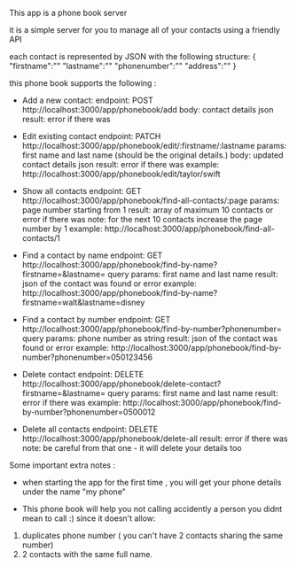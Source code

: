 This app is a phone book server

it is a simple server for you to manage all of your contacts using a friendly API

each contact is represented by JSON with the following structure:
{
    "firstname":""
    "lastname":""
    "phonenumber":""
    "address":""
}

this phone book supports the following :

* Add a new contact: 
endpoint: POST http://localhost:3000/app/phonebook/add
body: contact details json 
result: error if there was

* Edit existing contact
endpoint: PATCH http://localhost:3000/app/phonebook/edit/:firstname/:lastname
params: first name and last name (should be the original details.)
body: updated contact details json 
result: error if there was
example: http://localhost:3000/app/phonebook/edit/taylor/swift

* Show all contacts
endpoint: GET http://localhost:3000/app/phonebook/find-all-contacts/:page
params: page number starting from 1
result: array of maximum 10 contacts or error if there was
note: for the next 10 contacts increase the page number by 1
example: http://localhost:3000/app/phonebook/find-all-contacts/1


* Find a contact by name
endpoint: GET http://localhost:3000/app/phonebook/find-by-name?firstname=<firstname>&lastname=<lastname>
query params: first name and last name
result: json of the contact was found or error
example: http://localhost:3000/app/phonebook/find-by-name?firstname=walt&lastname=disney

* Find a contact by number
endpoint: GET http://localhost:3000/app/phonebook/find-by-number?phonenumber=<phonenumber>
query params: phone number as string
result: json of the contact was found or error
example: http://localhost:3000/app/phonebook/find-by-number?phonenumber=050123456


* Delete contact
endpoint: DELETE http://localhost:3000/app/phonebook/delete-contact?firstname=<firstname>&lastname=<lastname>
query params: first name and last name
result: error if there was
example: http://localhost:3000/app/phonebook/find-by-number?phonenumber=0500012

* Delete all contacts
endpoint: DELETE http://localhost:3000/app/phonebook/delete-all
result: error if there was
note: be careful from that one - it will delete your details too


Some important extra notes :
* when starting the app for the first time , you will get your phone details under the name "my phone" 

* This phone book will help you not calling accidently a person you didnt mean to call :) since it doesn't allow:
1. duplicates phone number ( you can't have 2 contacts sharing the same number) 
2. 2 contacts with the same full name.



